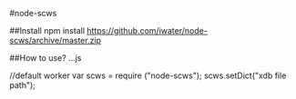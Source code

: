 #node-scws

##Install 
npm install https://github.com/iwater/node-scws/archive/master.zip

##How to use?
...js

//default worker
var scws = require ("node-scws");
scws.setDict("xdb file path");
